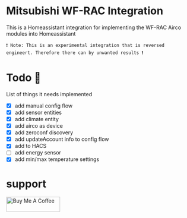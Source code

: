 # Mitsubishi WF-RAC Integration

This is a Homeassistant integration for implementing the WF-RAC Airco modules into Homeassistant

`❗ Note: This is an experimental integration that is reversed engineert. Therefore there can by unwanted results ❗`

# Todo 📃

List of things it needs implemented

- [x] add manual config flow
- [x] add sensor entities
- [x] add climate entity
- [x] add airco as device
- [x] add zeroconf discovery
- [x] add updateAccount info to config flow
- [x] add to HACS
- [ ] add energy sensor
- [x] add min/max temperature settings

# support

<a href="https://www.buymeacoffee.com/jeatheak" target="_blank"><img src="https://cdn.buymeacoffee.com/buttons/v2/default-yellow.png" alt="Buy Me A Coffee" style="height: 40px !important;width: 145px !important;" ></a>
